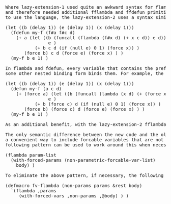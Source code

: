 <pre>
Where lazy-extension-1 used quite an awkward syntax for flambda and fdefun,
and therefore needed additional fflambda and ffdefun primitives to make it more conveninet
to use the language, the lazy-extension-2 uses a syntax similar to Doug Hyote's defmacro-bang:

(let ((b (delay 1)) (e (delay 1)) (x (delay 1)))
  (fdefun my-f (f#a f#c d)
    (+ a (let ((b (funcall (flambda (f#x d) (+ x c d)) e d))
                e )
           (+ b c d (if (null e) 0 1) (force x)) )
       (force b) c d (force e) (force x) ) )
  (my-f b e 1) )
  
In flambda and fdefun, every variable that contains the prefix f#, will be forced within the body, unless
some other nested binding form binds them. For example, the above code example will be equal to the one below:

(let ((b (delay 1)) (e (delay 1)) (x (delay 1)))
  (defun my-f (a c d)
    (+ (force a) (let ((b (funcall (lambda (x d) (+ (force x) (force c) d)) e d))
                e )
           (+ b (force c) d (if (null e) 0 1) (force x)) )
       (force b) (force c) d (force e) (force x) ) )
  (my-f b e 1) )

As an additional benefit, with the lazy-extension-2 fflambda and ffdefun are no longer needed.

The only semantic difference between the new code and the old code is the fact that there no longer exists
a convenient way to include forcable variables that are not also function parameters. However, the
following pattern can be used to work around this when necessary:

(flambda param-list
  (with-forced-params (non-parametric-forcable-var-list)
    body) )
    
To eliminate the above pattern, if necessary, the following macro can be utilized:

(defmacro fv-flambda (non-params params &rest body)
  `(flambda ,params
     (with-forced-vars ,non-params ,@body) ) )

</pre>
